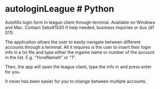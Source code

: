 # autologinLeague    # Python
Autofills login form in league client through terminal. Available on Windows and Mac. Contact Sebx#1520 if help needed, business inquiries or duo (d1 S11).

The application allows the user to easily navigate between different accounts through a terminal. All it requires is the user to insert their login info in a txt
file and type either the ingame name or number of the account in the list. E.g. "YoneNameIt" or "1". 

Then, the app will open the league client, type the info in and press enter for you. 

It never has been easier for you to change between multiple accounts.
